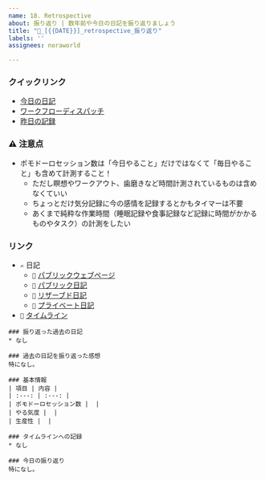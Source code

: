 ```yaml
---
name: 18. Retrospective
about: 振り返り | 数年前や今日の日記を振り返りましょう
title: "💭_[{{DATE}}]_retrospective_振り返り"
labels: ''
assignees: noraworld

---
```


### クイックリンク
* [今日の日記]([{{MAIN_REPO_TODAY_URL}}])
* [ワークフローディスパッチ](https://github.com/noraworld/diary-templates-assistant/actions/workflows/retrospective.yml)
* [昨日の記録](https://github.com/noraworld/diary-templates/blob/main/templates/retrospective/[{{YESTERDAY_YEAR}}]/[{{YESTERDAY_MONTH}}]/[{{YESTERDAY_DATE}}]-.md)

### ⚠️ 注意点
* ポモドーロセッション数は「今日やること」だけではなくて「毎日やること」も含めて計測すること！
    * ただし瞑想やワークアウト、歯磨きなど時間計測されているものは含めなくていい
    * ちょっとだけ気分記録に今の感情を記録するとかもタイマーは不要
    * あくまで純粋な作業時間（睡眠記録や食事記録など記録に時間がかかるものやタスク）の計測をしたい

### リンク
* `✍️` 日記
    * `📜` [パブリックウェブページ](https://noraworld.github.io/diary/)
    * `📘` [パブリック日記](https://github.com/noraworld/diary/tree/main/_posts)
    * `📔` [リザーブド日記](https://github.com/noraworld/reserved-diary/tree/main/_posts)
    * `📙` [プライベート日記](https://github.com/noraworld/private-diary/tree/main/_posts)
* `📆` [タイムライン](https://github.com/noraworld/diary/blob/main/static/TIMELINE.md)

```
### 振り返った過去の日記
* なし

### 過去の日記を振り返った感想
特になし。
```

```
### 基本情報
| 項目 | 内容 |
| :---: | :---: |
| ポモドーロセッション数 |  |
| やる気度 |  |
| 生産性 |  |

### タイムラインへの記録
* なし

### 今日の振り返り
特になし。
```
